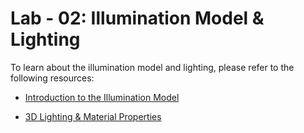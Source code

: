 # Lab - 02: Illumination Model & Lighting

To learn about the illumination model and lighting, please refer to the following resources:

- [Introduction to the Illumination Model](./resources/Illumination%20Model.pptx)

- [3D Lighting & Material Properties](./resources/Lab%2003%203D%20lighting%20and%20mat%20properties.docx)
